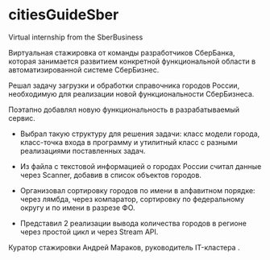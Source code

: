 # citiesGuideSber
Virtual internship from the SberBusiness

Виртуальная стажировка от команды разработчиков СберБанка, которая занимается развитием конкретной функциональной области в автоматизированной системе СберБизнес. 

Решал задачу  загрузки и обработки справочника городов России, необходимую для реализации новой функциональности СберБизнеса.

Поэтапно добавлял новую функциональность в разрабатываемый сервис.

* Выбрал такую структуру для решения задачи: класс модели города, класс-точка входа в программу и утилитный класс с разными реализациями поставленных задач. 

* Из файла с текстовой информацией о городах России считал данные через Scanner, добавив в список объектов городов. 

* Организовал сортировку городов по имени в алфавитном порядке: через лямбда, через компаратор, сортировку по федеральному округу и по имени в разрезе ФО.

* Представил 2 реализации вывода количества городов в регионе через простой цикл и через Stream API.

Куратор стажировки Андрей Мараков, руководитель IT-кластера . 
